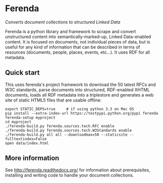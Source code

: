 # Ferenda

_Converts document collections to structured Linked Data_

Ferenda is a python library and framework to scrape and convert
unstructured content into semantically-marked-up, Linked Data-enabled
content. It is focused on documents, not individual pieces of data,
but is useful for any kind of information that can be described in
terms of resources (documents, people, places, events, etc...). It
uses RDF for all metadata.

## Quick start

This uses ferenda's project framework to download the 50 latest RFCs 
and W3C standards, parse documents into structured, RDF-enabled XHTML 
documents, loads all RDF metadata into a triplestore and generates a 
web site of static HTML5 files that are usable offline:

    export STATIC_DEPS=true     # if using python 3.3 on Mac OS
    pip install --extra-index-url https://testpypi.python.org/pypi ferenda
    ferenda-setup myproject
    cd myproject
    ./ferenda-build.py ferenda.sources.tech.RFC enable
    ./ferenda-build.py ferenda.sources.tech.W3Standards enable
    ./ferenda-build.py all all --downloadmax=50 --staticsite --fulltextindex=False
    open data/index.html

## More information

See http://ferenda.readthedocs.org/ for information about prerequisites, 
installing and writing code to handle your document collections.
